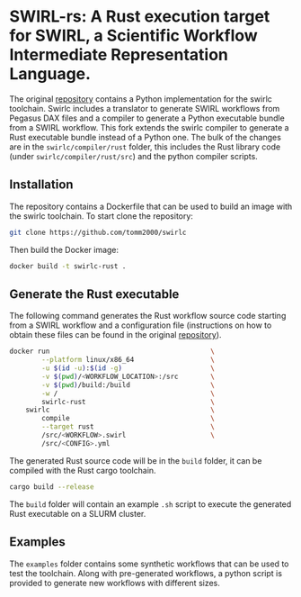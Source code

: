 # SWIRL-rs: A Rust execution target for SWIRL, a Scientific Workflow Intermediate Representation Language.
The original [repository](https://github.com/alpha-unito/swirlc)  contains a Python implementation for the swirlc toolchain. Swirlc includes a translator to generate SWIRL workflows from Pegasus DAX files and a compiler to generate a Python executable bundle from a SWIRL workflow. This fork extends the swirlc compiler to generate a Rust executable bundle instead of a Python one. The bulk of the changes are in the `swirlc/compiler/rust` folder, this includes the Rust library code (under `swirlc/compiler/rust/src`) and the python compiler scripts.

## Installation
The repository contains a Dockerfile that can be used to build an image with the swirlc toolchain. To start clone the repository:

```bash
git clone https://github.com/tomm2000/swirlc
```

Then build the Docker image:

```bash
docker build -t swirlc-rust .
```

## Generate the Rust executable
The following command generates the Rust workflow source code starting from a SWIRL workflow and a configuration file (instructions on how to obtain these files can be found in the original [repository](https://github.com/tomm2000/swirlc?tab=readme-ov-file#translate)).
```bash
docker run                                        \
        --platform linux/x86_64                   \
        -u $(id -u):$(id -g)                      \
        -v $(pwd)/<WORKFLOW_LOCATION>:/src        \
        -v $(pwd)/build:/build                    \
        -w /                                      \
        swirlc-rust                               \
    swirlc                                        \
        compile                                   \
        --target rust                             \
        /src/<WORKFLOW>.swirl                     \
        /src/<CONFIG>.yml
```

The generated Rust source code will be in the `build` folder, it can be compiled with the Rust cargo toolchain.

```bash
cargo build --release
```

The `build` folder will contain an example `.sh` script to execute the generated Rust executable on a SLURM cluster.

## Examples
The `examples` folder contains some synthetic workflows that can be used to test the toolchain. Along with pre-generated workflows, a python script is provided to generate new workflows with different sizes.